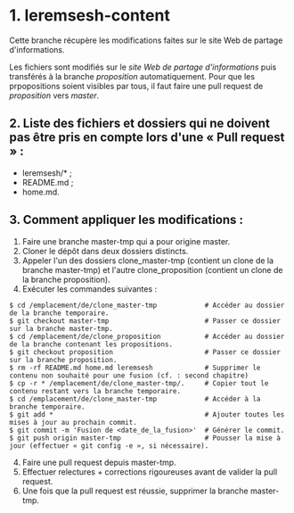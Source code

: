 # 1. leremsesh-content
Cette branche récupère les modifications faites sur le site Web de partage d'informations.

Les fichiers sont modifiés sur le *site Web de partage d'informations* puis transférés à la branche *proposition* automatiquement. Pour que les prpopositions soient visibles par tous, il faut faire une pull request de *proposition* vers *master*.

## 2. Liste des fichiers et dossiers qui ne doivent pas être pris en compte lors d'une « Pull request » :
* leremsesh/* ;
* README.md ;
* home.md.

## 3. Comment appliquer les modifications :
1. Faire une branche master-tmp qui a pour origine master.
2. Cloner le dépôt dans deux dossiers distincts.
3. Appeler l'un des dossiers clone_master-tmp (contient un clone de la branche master-tmp) et l'autre clone_proposition (contient un clone de la branche proposition).
4. Exécuter les commandes suivantes :
```
$ cd /emplacement/de/clone_master-tmp            # Accéder au dossier de la branche temporaire.
$ git checkout master-tmp                        # Passer ce dossier sur la branche master-tmp.
$ cd /emplacement/de/clone_proposition           # Accéder au dossier de la branche contenant les propositions.
$ git checkout proposition                       # Passer ce dossier sur la branche proposition.
$ rm -rf README.md home.md leremsesh             # Supprimer le contenu non souhaité pour une fusion (cf. : second chapitre)
$ cp -r * /emplacement/de/clone_master-tmp/.     # Copier tout le contenu restant vers la branche temporaire.
$ cd /emplacement/de/clone_master-tmp            # Accéder à la branche temporaire.
$ git add *                                      # Ajouter toutes les mises à jour au prochain commit.
$ git commit -m 'Fusion de <date_de_la_fusion>'  # Générer le commit.
$ git push origin master-tmp                     # Pousser la mise à jour (effectuer « git config -e », si nécessaire).
```
4. Faire une pull request depuis master-tmp.
5. Effectuer relectures + corrections rigoureuses avant de valider la pull request.
6. Une fois que la pull request est réussie, supprimer la branche master-tmp.
